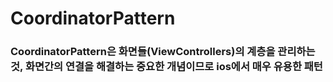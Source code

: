# CoordinatorPattern

### CoordinatorPattern은 화면들(ViewControllers)의 계층을 관리하는 것, 화면간의 연결을 해결하는 중요한 개념이므로 ios에서 매우 유용한 패턴
